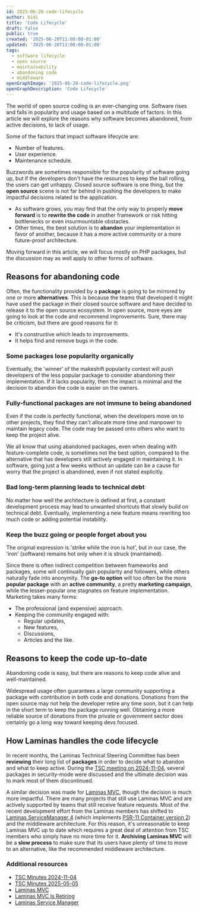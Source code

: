 ```yaml
---
id: 2025-06-20-code-lifecycle
author: bidi
title: 'Code Lifecycle'
draft: false
public: true
created: '2025-06-20T11:00:00-01:00'
updated: '2025-06-20T11:00:00-01:00'
tags:
  - software lifecycle
  - open source
  - maintainability
  - abandoning code
  - middleware
openGraphImage: '2025-06-20-code-lifecycle.png'
openGraphDescription: 'Code Lifecycle'
---
```


The world of open source coding is an ever-changing one.
Software rises and falls in popularity and usage based on a multitude of factors.
In this article we will explore the reasons why software becomes abandoned, from active decisions, to lack of usage.

<!--- EXTENDED -->

Some of the factors that impact software lifecycle are:

- Number of features.
- User experience.
- Maintenance schedule.

Buzzwords are sometimes responsible for the popularity of software going up, but if the developers don't have the resources to keep the ball rolling, the users can get unhappy.
Closed source software is one thing, but the **open source** scene is not far behind in pushing the developers to make impactful decisions related to the application.

- As software grows, you may find that the only way to properly **move forward** is to **rewrite the code** in another framework or risk hitting bottlenecks or even insurmountable obstacles.
- Other times, the best solution is to **abandon** your implementation in favor of another, because it has a more active community or a more future-proof architecture.

Moving forward in this article, we will focus mostly on PHP packages, but the discussion may as well apply to other forms of software.

## Reasons for abandoning code

Often, the functionality provided by a **package** is going to be mirrored by one or more **alternatives**.
This is because the teams that developed it might have used the package in their closed source software and have decided to release it to the open source ecosystem.
In open source, more eyes are going to look at the code and recommend improvements.
Sure, there may be criticism, but there are good reasons for it:

- It's constructive which leads to improvements.
- It helps find and remove bugs in the code.

### Some packages lose popularity organically

Eventually, the 'winner' of the makeshift popularity contest will push developers of the less popular package to consider abandoning their implementation.
If it lacks popularity, then the impact is minimal and the decision to abandon the code is easier on the owners.

### Fully-functional packages are not immune to being abandoned

Even if the code is perfectly functional, when the developers move on to other projects, they find they can't allocate more time and manpower to maintain legacy code.
The code may be passed onto others who want to keep the project alive.

We all know that using abandoned packages, even when dealing with feature-complete code, is sometimes not the best option, compared to the alternative that has developers still actively engaged in maintaining it.
In software, going just a few weeks without an update can be a cause for worry that the project is abandoned, even if not stated explicitly.

### Bad long-term planning leads to technical debt

No matter how well the architecture is defined at first, a constant development process may lead to unwanted shortcuts that slowly build on technical debt.
Eventually, implementing a new feature means rewriting too much code or adding potential instability.

### Keep the buzz going or people forget about you

The original expression is 'strike while the iron is hot', but in our case, the 'iron' (software) remains hot only when it is struck (maintained).

Since there is often indirect competition between frameworks and packages, some will continually gain popularity and followers, while others naturally fade into anonymity.
The **go-to option** will too often be the more **popular package** with an **active community**, a pretty **marketing campaign**, while the lesser-popular one stagnates on feature implementation.
Marketing takes many forms:

- The professional (and expensive) approach.
- Keeping the community engaged with:
    - Regular updates,
    - New features,
    - Discussions,
    - Articles and the like.

## Reasons to keep the code up-to-date

Abandoning code is easy, but there are reasons to keep code alive and well-maintained.

Widespread usage often guarantees a large community supporting a package with contribution in both code and donations.
Donations from the open source may not help the developer retire any time soon, but it can help in the short term to keep the package running well.
Obtaining a more reliable source of donations from the private or government sector does certainly go a long way toward keeping devs focused.

## How Laminas handles the code lifecycle

In recent months, the Laminas Technical Steering Committee has been **reviewing** their long list of **packages** in order to decide what to abandon and what to keep active.
During the [TSC meeting on 2024-11-04](https://github.com/laminas/technical-steering-committee/blob/main/meetings/minutes/2024-11-04-TSC-Minutes.md), several packages in security-mode were discussed and the ultimate decision was to mark most of them discontinued.

A similar decision was made for [Laminas MVC](https://github.com/laminas/laminas-mvc), though the decision is much more impactful.
There are many projects that still use Laminas MVC and are actively supported by teams that still receive feature requests.
Most of the recent development effort from the Laminas members has shifted to [Laminas ServiceManager 4](https://github.com/laminas/laminas-servicemanager) (which implements [PSR-11 Container version 2](https://github.com/php-fig/container)) and the middleware architecture.
For this reason, it's unreasonable to keep Laminas MVC up to date which requires a great deal of attention from TSC members who simply have no more time for it.
**Archiving Laminas MVC** will be a **slow process** to make sure that its users have plenty of time to move to an alternative, like the recommended middleware architecture.

### Additional resources

- [TSC Minutes 2024-11-04](https://github.com/laminas/technical-steering-committee/blob/main/meetings/minutes/2024-11-04-TSC-Minutes.md)
- [TSC Minutes 2025-05-05](https://github.com/laminas/technical-steering-committee/blob/main/meetings/minutes/2025-05-05-TSC-Minutes.md)
- [Laminas MVC](https://github.com/laminas/laminas-mvc)
- [Laminas MVC Is Retiring](https://getlaminas.org/blog/2025-06-06-laminas-mvc-is-retiring.html)
- [Laminas Service Manager](https://github.com/laminas/laminas-servicemanager)
